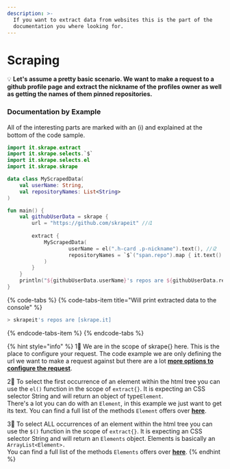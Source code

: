 ```yaml
---
description: >-
  If you want to extract data from websites this is the part of the
  documentation you where looking for.
---
```


# Scraping

💡 **Let's assume a pretty basic scenario. We want to make a request to a github profile page and extract the nickname of the profiles owner as well as getting the names of them pinned repositories.** 

### Documentation by Example

All of the interesting parts are marked with  an \(ℹ️\) and explained at the bottom of the code sample.

```kotlin
import it.skrape.extract
import it.skrape.selects.`$`
import it.skrape.selects.el
import it.skrape.skrape

data class MyScrapedData(
    val userName: String, 
    val repositoryNames: List<String>
)

fun main() {
    val githubUserData = skrape {
        url = "https://github.com/skrapeit" //ℹ️1
        
        extract {
            MyScrapedData(
                    userName = el(".h-card .p-nickname").text(), //ℹ️2
                    repositoryNames = `$`("span.repo").map { it.text() } //ℹ️3
            )
        }
    }
    println("${githubUserData.userName}'s repos are ${githubUserData.repositoryNames}")
}
```

{% code-tabs %}
{% code-tabs-item title="Will print extracted data to the console" %}
```bash
> skrapeit's repos are [skrape.it]
```
{% endcode-tabs-item %}
{% endcode-tabs %}

{% hint style="info" %}
1⃣ We are in the scope of skrape{} here. This is the place to configure your request. The code example we are only defining the url we want to make a request against but there are a lot [**more options to configure the request**](../how-to-make-a-http-request.md).

2⃣ To select the first occurrence of an element within the html tree you can use the `el()` function in the scope of `extract{}`. It is expecting an CSS selector String and will return an object of type`Element`.  
There's a lot you can do with an `Element`, in this example we just want to get its text. You can find a full list of the methods `Element` offers over [**here**](https://jsoup.org/apidocs/org/jsoup/nodes/Element.html).

3⃣ To select ALL occurrences of an element within the html tree you can use the `$()` function in the scope of `extract{}`. It is expecting an CSS selector String and will return an `Elements` object. Elements is basically an `ArrayList<Element>.`  
You can find a full list of the methods `Elements` offers over [**here**](https://jsoup.org/apidocs/org/jsoup/select/Elements.html).
{% endhint %}

